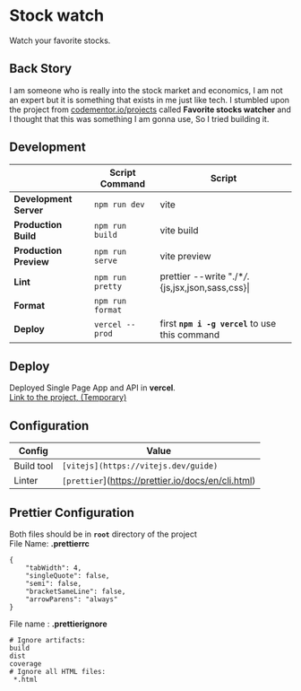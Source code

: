 # Stock watch

Watch your favorite stocks.

## Back Story

I am someone who is really into the stock market and economics, I am not an expert but it is something that exists in me just like tech. I stumbled upon the project from [codementor.io/projects](https://www.codementor.io/projects/web/favorite-stocks-watcher-b0wexig802) called **Favorite stocks watcher** and I thought that this was something I am gonna use, So I tried building it.

## Development

|                        | Script Command   | Script                                              |
| ---------------------- | ---------------- | --------------------------------------------------- |
| **Development Server** | `npm run dev`    | vite                                                |
| **Production Build**   | `npm run build`  | vite build                                          |
| **Production Preview** | `npm run serve`  | vite preview                                        |
| **Lint**               | `npm run pretty` | prettier --write \"./\*_/_.{js,jsx,json,sass,css}\| |
| **Format**             | `npm run format` |                                                     |
| **Deploy**             | `vercel --prod`  | first **`npm i -g vercel`** to use this command     |

## Deploy

Deployed Single Page App and API in **vercel**.<br/>
[Link to the project, (Temporary)](https://stock-watch-app.vercel.app/)

## Configuration

| Config     | Value                                              |
| ---------- | -------------------------------------------------- |
| Build tool | `[vitejs](https://vitejs.dev/guide)`               |
| Linter     | `[prettier`](https://prettier.io/docs/en/cli.html) |

## Prettier Configuration

Both files should be in **`root`** directory of the project
<br/>
File Name: **.prettierrc**

    {
        "tabWidth": 4,
        "singleQuote": false,
        "semi": false,
        "bracketSameLine": false,
        "arrowParens": "always"
    }

File name : **.prettierignore**

    # Ignore artifacts:
    build
    dist
    coverage
    # Ignore all HTML files:
     *.html
